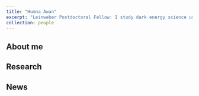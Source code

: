 ```yaml
---
title: "Humna Awan"
excerpt: "Leinweber Postdoctoral Fellow: I study dark energy science using large galaxy surveys, such as the Rubin Legacy Survey of Space and Time and the Dark Energy Spectroscopic Instrument.<br/><img src='/images/profile.png' width='275'>"
collection: people
---
```


## About me

## Research

## News
